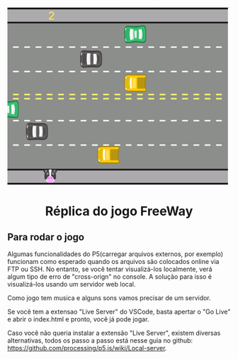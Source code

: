 <h1 align="center">
<br>
<img src="freeway.png" alt="FreeWay">
<br>
<br>
Réplica do jogo FreeWay
</h1>

## Para rodar o jogo
Algumas funcionalidades do P5(carregar arquivos externos, por exemplo) funcionam como esperado quando os arquivos são colocados online via FTP ou SSH. No entanto, se você tentar visualizá-los localmente, verá algum tipo de erro de "cross-orign" no console. A solução para isso é visualizá-los usando um servidor web local.

Como jogo tem musica e alguns sons vamos precisar de um servidor.

Se você tem a extensao "Live Server" do VSCode, basta apertar o "Go Live" e abrir o index.html e pronto, você já pode jogar.

Caso você não queria instalar a extensão "Live Server", existem diversas alternativas, todos os passo a passo está nesse guia no github: https://github.com/processing/p5.js/wiki/Local-server.